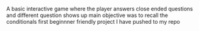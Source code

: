 
A basic interactive game where the player
answers close ended questions and different question shows up
main objective was to recall the conditionals
first beginnner friendly project I have pushed to my repo
